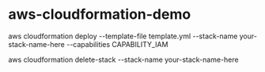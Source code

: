 # aws-cloudformation-demo


aws cloudformation deploy --template-file template.yml --stack-name your-stack-name-here --capabilities CAPABILITY_IAM

aws cloudformation delete-stack --stack-name your-stack-name-here